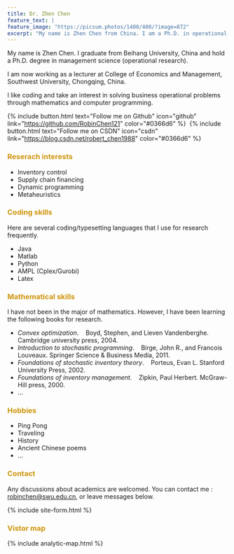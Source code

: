 ```yaml
---
title: Dr. Zhen Chen
feature_text: |
feature_image: "https://picsum.photos/1400/400/?image=872"
excerpt: "My name is Zhen Chen from China. I am a Ph.D. in operational research."
---
```


My name is Zhen Chen. I graduate from Beihang University, China and hold a Ph.D. degree in management science (operational research).

I am now working as a lecturer at College of Economics and Management, Southwest University, Chongqing, China.

I like coding and take an interest in solving business operational problems through mathematics and computer programming.

{% include button.html text="Follow me on Github" icon="github" link="https://github.com/RobinChen121" color="#0366d6" %}&nbsp;&nbsp;{% include button.html text="Follow me on CSDN" icon="csdn" link="https://blog.csdn.net/robert_chen1988" color="#0366d6" %}


### <font color= "#CD950C"> Reserach interests </font>

- Inventory control
- Supply chain financing
- Dynamic programming
- Metaheuristics


### <font color= "#CD950C">Coding skills</font>

Here are several coding/typesetting languages that I use for research frequently.
- Java
- Matlab
- Python
- AMPL (Cplex/Gurobi)
- Latex

### <font color= "#CD950C">Mathematical skills</font>

I have not been in the major of mathematics. However, I have been learning the following books for research.
- *Convex optimization*. &nbsp;&nbsp; Boyd, Stephen, and Lieven Vandenberghe. Cambridge university press, 2004.
- *Introduction to stochastic programming*. &nbsp;&nbsp; Birge, John R., and Francois Louveaux. Springer Science & Business Media, 2011.
- *Foundations of stochastic inventory theory*. &nbsp;&nbsp; Porteus, Evan L.  Stanford University Press, 2002.
- *Foundations of inventory management*. &nbsp;&nbsp; Zipkin, Paul Herbert. McGraw-Hill press, 2000.
- ...

<!---
### Education
|From To | University | Nation | Major | Degree |
|     ---- |         ---- |     ---- |     :----:|   :----: |
|2016.09 ~ 2017.09 | University of Edinburgh | UK |Management Science and Economics | Visiting student|
|2014.09 ~ 2018.06 | Beihang University | China  |Management Science and Engineering | Doctor |
|2010.09 ~ 2013.03 | Beihang University | China |Management Science and Engineering | Master |
|2006.09 ~ 2010.06 | Northeastern University |China |Business Administration | Bachor |
{:.table-striped}
-->

### <font color= "#CD950C">Hobbies</font>
- Ping Pong
- Traveling
- History
- Ancient Chinese poems
- ...

### <font color= "#CD950C">Contact</font>
Any discussions about academics are welcomed. You can contact me : robinchen@swu.edu.cn, or leave messages below.

{% include site-form.html %}

<!---
### <font color= "#CD950C">My office map</font>
{% include map2.html %}
-->

### <font color= "#CD950C">Vistor map</font>
{% include analytic-map.html %}



<!--
### Working papers

### Pulications
-->

